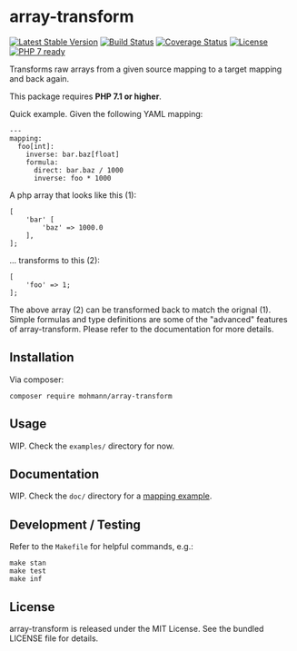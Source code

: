 array-transform
===============
[![Latest Stable Version](https://poser.pugx.org/mohmann/array-transform/v/stable)](https://packagist.org/packages/mohmann/array-transform)
[![Build Status](https://travis-ci.org/martinohmann/array-transform.svg?branch=master)](https://travis-ci.org/martinohmann/array-transform)
[![Coverage Status](https://coveralls.io/repos/github/martinohmann/array-transform/badge.svg)](https://coveralls.io/github/martinohmann/array-transform)
[![License](https://img.shields.io/badge/license-MIT-blue.svg)](https://opensource.org/licenses/MIT)
[![PHP 7 ready](http://php7ready.timesplinter.ch/martinohmann/array-transform/badge.svg)](https://travis-ci.org/martinohmann/arry-transform)

Transforms raw arrays from a given source mapping to a target mapping and back again.

This package requires **PHP 7.1 or higher**.

Quick example. Given the following YAML mapping:
```
---
mapping:
  foo[int]:
    inverse: bar.baz[float]
    formula:
      direct: bar.baz / 1000
      inverse: foo * 1000
```

A php array that looks like this (1):
```
[
    'bar' [
        'baz' => 1000.0
    ],
];
```

... transforms to this (2):
```
[
    'foo' => 1;
];
```

The above array (2) can be transformed back to match the orignal (1). Simple formulas and type definitions are some of the "advanced" features of array-transform. Please refer to the documentation for more details.

Installation
------------

Via composer:

```
composer require mohmann/array-transform
```

Usage
-----

WIP. Check the `examples/` directory for now.

Documentation
-------------

WIP. Check the `doc/` directory for a [mapping example](doc/full-mapping.yaml).

Development / Testing
---------------------

Refer to the `Makefile` for helpful commands, e.g.:

```
make stan
make test
make inf
```

License
-------

array-transform is released under the MIT License. See the bundled LICENSE file for details.
